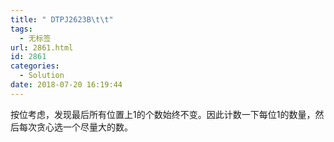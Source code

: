 ```yaml
---
title: " DTPJ2623B\t\t"
tags:
  - 无标签
url: 2861.html
id: 2861
categories:
  - Solution
date: 2018-07-20 16:19:44
---
```


按位考虑，发现最后所有位置上1的个数始终不变。因此计数一下每位1的数量，然后每次贪心选一个尽量大的数。